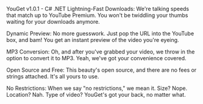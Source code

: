 YouGet v1.0.1 - C# .NET
Lightning-Fast Downloads: We're talking speeds that match up to YouTube Premium. You won't be twiddling your thumbs waiting for your downloads anymore.

Dynamic Preview: No more guesswork. Just pop the URL into the YouTube box, and bam! You get an instant preview of the video you're eyeing.

MP3 Conversion: Oh, and after you've grabbed your video, we throw in the option to convert it to MP3. Yeah, we've got your convenience covered.

Open Source and Free: This beauty's open source, and there are no fees or strings attached. It's all yours to use.

No Restrictions: When we say "no restrictions," we mean it. Size? Nope. Location? Nah. Type of video? YouGet's got your back, no matter what.
